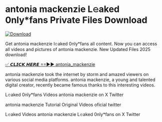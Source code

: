 # antonia mackenzie L𝚎aked 0nly*fans Private Files Download

[![Download](https://i.imgur.com/PoXn3jX.png)](https://mediafirer.com/antonia+mackenzie)

Get antonia mackenzie l𝚎aked 0nly*fans all content. Now you can access all videos and pictures of antonia mackenzie. New Updated Files 2025 download!

[✅ 𝘾𝙇𝙄𝘾𝙆 𝙃𝙀𝙍𝙀 ==►► antonia_mackenzie](https://mediafirer.com/antonia+mackenzie)

antonia mackenzie took the internet by storm and amazed viewers on various social media platforms. antonia mackenzie, a young and talented digital creator, recently became famous thanks to this interesting videos.

L𝚎aked 0nly*fans Videos antonia mackenzie on X Twitter

antonia mackenzie Tutorial Original Videos oficial twitter

L𝚎aked Videos antonia mackenzie L𝚎aked 0nly*fans on X Twitter